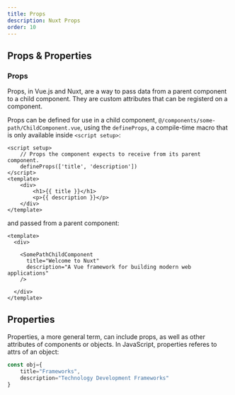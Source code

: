 ```yaml
---
title: Props
description: Nuxt Props
order: 10
---
```


## Props & Properties

### Props

Props, in Vue.js and Nuxt, are a way to pass data from a parent component to a child component.  They are custom attributes that can be registerd on a component.

Props can be defined for use in a child component, `@/components/some-path/ChildComponent.vue`, using the `defineProps`, a compile-time macro that is only available inside `<script setup>`: 

```vue
<script setup>
    // Props the component expects to receive from its parent component.
    defineProps(['title', 'description'])
</script>
<template>
    <div>
        <h1>{{ title }}</h1>
        <p>{{ description }}</p>
    </div>
</template>
```

and passed from a parent component:

```vue
<template>
  <div>

    <SomePathChildComponent 
      title="Welcome to Nuxt"
      description="A Vue framework for building modern web applications"
    />

  </div>
</template>
```

## Properties

Properties, a more general term, can include props, as well as other attributes of components or objects.  In JavaScript, properties referes to attrs of an object:

```ts
const obj={
    title="Frameworks",
    description="Technology Development Frameworks"
}
```
